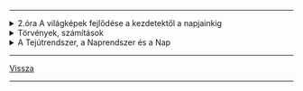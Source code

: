 
---

<details>
<summary>2.óra A világképek fejlődése a kezdetektől a napjainkig</summary>

---

**Ókor**
- Geocentrikus világkép.
- Stonehendge: kr.e. 2600 csillagvizsgáló maradványa
- Arisztarkhosz: Nap - Hold távolságának meghatározása
- Eratoszthenész: Földünk méreteinek kiszámítása
- Ptolemaiosz: geocentrikus világkép
- Középkor: heliocentrikus világkép - Kopernikusz
- Magellán: Föld körbehajózása - gömbalak bizonyítéka
- Giordano Bruno: Napunk egy csillag a többi között- máglyán végezte ezért a nézetéért
- Újkor: Galilei - az első tácsöves megfigyelő
- Kepler: bolygók mozgástörvényeit írta le
- Newton: tömegvonzás vagy gravitáció törvénye
- Mai világképünk: Világegyetemünk térben és időben végtelennek tekinthető.
- Felépítése: Naprendszer - Tejútrendszer - Metagalaxis - Világegyetem (univerzum)

**Az űrkutatás rövid kronológiája**
- 1957: szovjet Szputnyik - az első mesterséges hold
- 1961: Jurij Gagarin - az első ember, aki megkerüli a földet űrhjóval
- 1962: John Glenn - is Föld körüli pályán
- 1969: Holdra lépés - Neil Armstrong és Buzz Aldrin
- 1971: első űrállomás (Szaljut) Föld körüli pályán
- 1975: közös szovjet-amerikai űrrepülés - Apollo és Szojuz összekapcsolása
- 1980: magyar űrhajósunk - Farkas Bertalan
- 1986: MIR űrállomás felbocsátása
- 1990: Hubble űrteleszkóp üzembe állítása
- 1997: Pathfinder marsjáró fotókat küld a vörös bolygóról
- 1998: a Nemzetközi Űrállomás építésének kezdete
- 2001: 15év után "leszedik" a MIR űrállomást - az első civil (Dennis Tito) az űrben - elkezdik a munkát az épülő, új űrállomáson
- 2004 - 2005: kutató űrszonda (Mars Expressz) a Mars fölött, űrjárművek (Spirit, Opportunity) vizsgálják a bolygó felszínét
- 2007: Charles Simonyi űrturista a Nemzetközi Űrállomáson
- 2008: a Phoneix űrszonda víz után kutat a Marson
- 2009: Kepler űrtávcső felbocsájtása
- 2011: intenzíven kutatják az exobolygókat (idegen csillag körül mozgó bolygó) hazánkban is
- 2012: Kína űrállomást épít - leszállt a Curiosity a Marsra és víz jelenlétét mutatta ki fúrásmintában 2013-ban
- 2014: meteoritot talált a Curiosity. A Rosetta űrszonda 2014 őszétől vizsgálja a Csurjumov-Geraszimenko üstököst, amelyből vízpára és por lövell ki
- 2015: a Plútó, Hydra nevű holdját vizsgálja a New Horisons
- 2016: Kína Föld körüli pályára állított egy kísérleti űrállomást

### Érdekesség
Elon Musk (rakéta)sprotauója az űrben. A SpaceX lőtte ki a piros Tesla Roadstere-t 2018 év elején. Égitestként szerepel a NASA adatbázisában.

Curiosity: nedves törmelékbe fúrt 6cm mélyen a Marson, önmagát navigálja a terepen, 2000˚C-ot bír a hővédő pajzsa, saját facebook profilja van. **ÉRDEMES MEGNÉZNI**: [Curiosity on Mars](https://de-de.facebook.com/MarsCuriosity/)

---

</details>

<details>
<summary>Törvények, számítások</summary>

---

| Kepler - törvényei |  |
| :-- | :-- |
| I. minden bolygó olyan elipszis alakú pályán kering, amelynek az egyik gyújtópontjában a nap helyezkedik el. | ![kepler_1.jpg](../../images/kepler_1.jpg) |
| II. a bolygótól a napig húzott vezérsugár, egyenlő idők alatt egyenlő területeket súrol. | ![kepler_2.jpg](../../images/kepler_2.jpg) |
| III. a bolygók keringési idejének négyzetei úgy aránylanak egymáshoz, mint fél nagytengelyeik köbei.<br><br>$\frac{T1^{2}}{T2^{2}} = \frac{a1^{3}}{a2^{3}}$ | ![kepler_3.jpg](../../images/kepler_3.jpg) |

Mars keringési ideje:

- $T1$ = Mars
- $T2$ = Föld

- $\frac{T1^{2}}{T2^{2}} = \frac{a1^{3}}{a2^{3}} = \frac{T1^{2}}{365^{2}} = \frac{228^{3millió}}{150^{3millió}} = \frac{11852352}{3375000} = 3.5$

$365^{2} = 133225 * 3.5 = \sqrt{466287.5} = 683 nap$

**Newton** - tömegvonzás törvénye:
- a tömegvonzás egyenesen arányos a testek tömegével, fordítottan viszont a közöttük lévő távolság négyzetével.

$F = G * \frac{m1*m2}{v^2}$

példa:

tanár: 70kg
diák: 60kg
távolság köztük: 3.5m
 
$\frac{70*60}{3.5^{2}} = \frac{4200}{12.25} = 342.8 \frac{Nm^{2}}{Kg^{2}}$

---

</details>

<details>
<summary>A Tejútrendszer, a Naprendszer és a Nap</summary>

---

### Tejútrendszer (Galaxis, The milky way):
Oldalnézetben, mint két egymásra rakott mélytányér, átmérője 100ezer fényév, felülnézetben spirál, óramutató járásával ellentétes forgás.

![tejutrendszer 001](../../images/tejutrendszer_001.png)

#### Alkotórészei:
- mag-kb.: 10<sup>13</sup>-on csillag, csillagközi anyag.
#### Fogalmak
- Csillag: gáz (plazma) állapotú, saját fénye és hőtermelése van
- Fényév: az a távolság, amelyet a fény 1 év alatt megtesz. $300000\frac{km}{s}$
- Parsec: 3.26 fényév
   - ![fényév jpg](../../images/fenyev.jpg)
- Naprendszer: (ahol a Nap gravitációja érvényesül, kb.: 2 fényév sugarú gömb):
   - ![Naprendszer](../../images/naprendszer.jpg)
- 1 CSE (csillagászati egység): 150 millió km
   - Természetes tagjai: Nap, nagybolygók, kisbolygók, holdak, üstökösök, meteorok, bolygóközi anyag

- A Nap anyaga: gáz állapotú plazma, 73% hidrogén, 25% hélium, 2% nehéz anyag.
   - Energiatermelése: hidrogén alakul át héliummá, atommagreakcióban.
   - Szerkezete: Mag, légkör (fotoszféra, kromoszféra, korona).

- Kőzet vagy föld típusú (belső) bolygók:
   - Merkúr, Vénusz, Föld, Mars
- Gáz vagy Jupiter típusú (külső) bolygók:
   - Jupiter, Szaturnusz, Uránusz, Neptunusz

- Mesterséges tagok:
   - ember által felbocsájtott eszközök

:memo: **Jegyzet**:

*A Nap sugárzása*:
&nbsp;a Napból érkező sugárzás 7%-a ultraibolya és röntgen sugárzás, 46%-a a látható fény, 47%-a pedig infravörös. Alacsony Napállásnál a légkörön át megtett út hosszabb, ezért a sárga fény elvész és vörös-narancs színek láthatók. A rövidhullámú röntgen és ultraibolya sugarak nagy részét elnyeli a sztratoszféra ózonrétege, így megakadályozza az élő szervezetek sejtjeinek roncsolódását. A szivárvány színei, amelyek például akkor láthatóak, ha "esőfüggönyön" átsüt a Nap (a fehért bontják alkotó színeire a prizmaként viselkedő vízcseppek) sorrendben a következők: vörös, narancs, sárga, türkiz, kék, ibolya.

| Nagybolygók, törpe és kisbolygók, üstökösök, meteorok, meteoriterek és mesterséges égitestek |  |  |
| :-- | :-- | :-: |
| **Nagybolygók** |  |  |
| Név | Leírás | Kép |
| Merkúr | 300˚C, éjszakai oldal -180˚C, nincs légköre, sok rajta a meteoritkráter. | ![Merkur](../../images/merkur.png) |
| Vénusz (esthajnal csillag) | visszavert fénye erős (97-98%-os albedo), óriási az üvegházhatás a sűrű felhőzet miatt, 500˚C van a felszínén. | ![Vénusz](../../images/venus.png) |
| Mars | két holdja van, sarki jégsapkák, 20km fölötti hegyek, vízmosta száraz völgyek, vörös szín a vasérctől, 1997 óta robotokkal kutatják. | ![Mars](../../images/mars.png) |
| Jupiter | legnagyobb, Nagy Vörös foltja van, külseje folyékony. | ![Jupiter](../../images/jupiter.png) |
| Szaturnusz | szép a gyűrűrendszere, hidrogén és hélium építi fel. | ![Szaturnusz](../../images/szaturnusz.png) |
| Uránusz | dőlt helyzetben forog, szinte gurul a Nap körül, kicsi az albedója, -200˚C. | ![Uránusz](../../images/uranusz.png) |
| Neptunusz | kékes színű a metántól, felhői vannak. | ![Neptunusz](../../images/neptunusz.png) |

| **Kisbolygók belső övezete** |  |
| :-- | :-: |
| Mars, Jupiter és Szaturnusz között legnagyobb a Ceres (933Km átmérőjű törpebolygó) |  | ![Ceres](../../images/ceres.png) |

| **Kuiper-övezet** |  |  |
| :-- | :-- | :-: |
| Plútó | 2006-ban levették a bolygók névsorából, ma törpebolygó a törmelékövben, talán a Neptunusz holdja lehetett | ![Plutó](../../images/pluto.png) |

| **Üstökösök (kométák)** |  |  |
| :-- | :-- | :-: |
| Felépítésük:<br>&nbsp;- mag<br>&nbsp;-üstök<br>&nbsp;-csóva | Leghíresebb a Halley, amely 76 évenként jön (1986-ban volt legutóbb). Parabolapályán mozognak. | ![Comet](../../images/comet.jpg) |

| **Meteorok** |  |
| :-- | :-: |
| Valószínűleg szétrobbant üstökösmaradványok, legtöbbjük a légkörbe érve felizzik és elég (hullócsillag, augusztus 11.-e körül az éves csúcspont). Földre hulló meteor a meteorit, amely krátert hoz létre. Legismertebb a 22000 éves Barringer kráter az USA-ban. 1908-ban meteoriteső Tunguszkában (Szibéria), meteorfelrobbanás 2014 Cseljabinszk (Oroszország). Magyarország: kabai meteorit, amely 3Kg-os. |  | ![Meteor](../../images/meteor.png) |

| **Mesterséges égitestek** |  |
| :-- | :-: |
| - műholdak<br>- űrállomások<br>- űrhajók<br>-űrrepülőgépek<br>- űrjárművek<br>- űrszemét | ![ISS](../../images/ISS.jpg) |

---

</details>

---

[Vissza](../../../README.md)

---
